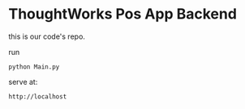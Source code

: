 # ThoughtWorks Pos App Backend
this is our code's repo.

run
```
python Main.py
```

serve at:

```
http://localhost
```
